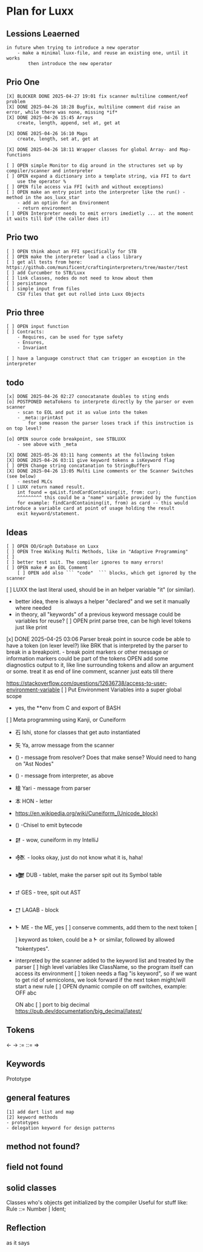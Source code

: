 # Plan for Luxx

## Lessions Leaerned
    in future when trying to introduce a new operator
        - make a minimal luxx-file, and reuse an existing one, until it works
            then introduce the new operator

## Prio One
    [X] BLOCKER DONE 2025-04-27 19:01 fix scanner multiline comment/eof problem
    [X] DONE 2025-04-26 18:28 Bugfix, multiline comment did raise an error, while there was none, missing *if* 
    [X] DONE 2025-04-26 15:45 Arrays
        create, length, append, set at, get at

    [X] DONE 2025-04-26 16:10 Maps
        create, length, set at, get at
    
    [X] DONE 2025-04-26 18:11 Wrapper classes for global Array- and Map-functions

    [ ] OPEN simple Monitor to dig around in the structures set up by compiler/scanner and interpreter
    [ ] OPEN expand a dictionary into a template string, via FFI to dart
        use the operator % 
    [ ] OPEN file access via FFI (with and without exceptions)
    [ ] OPEN make an entry point into the interpreter like the run() - method in the aos_luxx_star
        - add an option for an Environment
        - return environment
    [ ] OPEN Interpreter needs to emit errors imedietly ... at the moment it waits till EoP (the caller does it)

## Prio two
    [ ] OPEN think about an FFI specifically for STB
    [ ] OPEN make the interpreter load a class library
    [ ] get all tests from here: https://github.com/munificent/craftinginterpreters/tree/master/test
    [ ] add Curcumber to STB/Luxx
    [ ] link classes, nodes do not need to know about them
    [ ] persistance
    [ ] simple input from files
        CSV files that get out rolled into Luxx Objects

## Prio three
    [ ] OPEN input function
    [ ] Contracts:
        - Requires, can be used for type safety 
        - Ensures, 
        - Invariant
        
    [ ] have a language construct that can trigger an exception in the interpreter

## todo
    [x] DONE 2025-04-26 02:27 conocatanate doubles to sting ends
    [o] POSTPONED metaTokens to interprete directly by the parser or even scanner
        - scan to EOL and put it as value into the token
        - _meta::printAst
            for some reason the parser loses track if this instruction is on top level?

    [o] OPEN source code breakpoint, see STBLUXX
        - see above with _meta

    [X] DONE 2025-05-26 03:11 hang comments at the following token
    [X] DONE 2025-04-26 03:11 give keyword tokens a isKeyword flag
    [ ] OPEN Change string concatanation to StringBuffers
    [X] DONE 2025-04-26 13:05 Multi Line comments or the Scanner Switches (see below)
        - nested MLCs  
    [ ] LUXX return named result.
        int found = qaList.findCardContaining(it, from: cur);
        ^^^^^^^^^ this could be a "name" variable provided by the function
        for example: findCardContaining(it, from) as card -- this would introduce a variable card at point of usage holding the result
        exit keyword/statement.

## Ideas 
    [ ] OPEN OO/Graph Database on Luxx
    [ ] OPEN Tree Walking Multi Methods, like in "Adaptive Programming"
    [ ] 
    [ ] better test suit. The compiler ignores to many errors!
    [ ] OPEN make # an EOL Comment
        [ ] OPEN add also ``` "code"  ``` blocks, which get ignored by the scanner

[ ] LUXX the last literal used, should be in an helper variable "it" (or similar).
- better idea, there is always a helper "declared" and we set it manually where needed
- in theory, all "keywords" of a previous keyword message could be variables for reuse?
[ ] OPEN print parse tree, can be high level tokens just like print

[x] DONE 2025-04-25 03:06 Parser break point in source code be able to have a token (on lexer level?) like BRK that is interpreted by the parser to break in a breakpoint. 
    - break point markers or other message or information markers could be part of the tokens
    OPEN add some diagnostics output to it, like line surrounding tokens and allow an argument or some.
        treat it as end of line comment, scanner just eats till there

https://stackoverflow.com/questions/12636738/access-to-user-environment-variable
[ ] Put Environment Variables into a super global scope
- yes, the **env from C and export of BASH

[ ] Meta programming using Kanji, or Cuneiform
- 石 Ishi, stone for classes that get auto instantiated
- 矢 Ya, arrow message from the scanner
- () - message from resolver? Does that make sense? Would need to hang on "Ast Nodes"
- () - message from interpreter, as above
- 槍 Yari - message from parser
- 本 HON - letter
- https://en.wikipedia.org/wiki/Cuneiform_(Unicode_block)
- () -Chisel to emit bytecode
- 𒇞 - wow, cuneiform in my IntelliJ
- 𒆶 - looks okay, just do not know what it is, haha!
- 𒍶 DUB - tablet, make the parser spit out its Symbol table
- 𒄑 GES - tree, spit out AST
- 𒆸 LAGAB - block
- 𒈨 ME - the ME, yes 
[ ] conserve comments, add them to the next token
[ ] keyword as token, could be a 𒈨 or similar, followed by allowed "tokentypes". 
- interpreted by the scanner added to the keyword list and treated by the parser
[ ] high level variables like ClassName, so the program itself can access its environment
[ ] token needs a flag "is keyword", so if we want to get rid of semicolons, we look forward if the next token might/will start a new rule
[ ] OPEN dynamic compile on off switches, example:
  OFF abc

  ON abc
[ ] port to big decimal https://pub.dev/documentation/big_decimal/latest/

## Tokens
<- -> := ::= =>

## Keywords
   Prototype
   
## general features
    [1] add dart list and map
    [2] keyword methods
    - prototypes
    - delegation keyword for design patterns

## method not found?

## field not found

## solid classes
   Classes who's objects get initialized by the compiler
   Useful for stuff like:
   Rule ::= Number | Ident;
   
## Reflection
   as it says